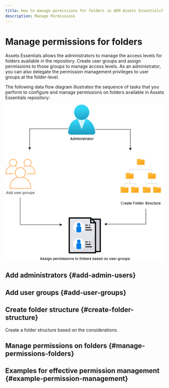 ```yaml
---
title: How to manage permissions for folders in AEM Assets Essentials?
description: Manage Permissions
---
```

# Manage permissions for folders

Assets Essentials allows the administrators to manage the access levels for folders available in the repository. Create user groups and assign permissions to those groups to manage access levels. As an administrator, you can also delegate the permission management privileges to user groups at the folder-level.

The following data flow diagram illustrates the sequence of tasks that you perform to configure and manage permissions on folders available in Assets Essentials repository:

![Toolbar options when you select an asset](assets/permissions-management.png)

## Add administrators {#add-admin-users}

## Add user groups {#add-user-groups}

## Create folder structure {#create-folder-structure}

Create a folder structure based on the considerations.

## Manage permissions on folders {#manage-permissions-folders}

## Examples for effective permission management {#example-permission-management}